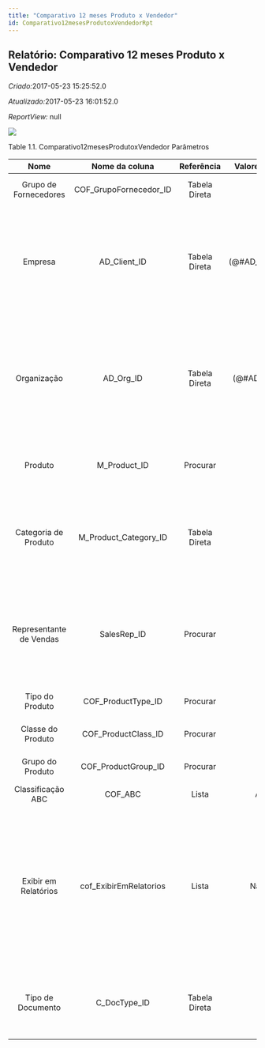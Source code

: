 ```yaml
---
title: "Comparativo 12 meses Produto x Vendedor"
id: Comparativo12mesesProdutoxVendedorRpt
---
```

<div id="d29039e1" class="section chapter">

<div class="titlepage">

<div>

<div>

## Relatório: Comparativo 12 meses Produto x Vendedor

</div>

</div>

</div>

<span class="emphasis"> *Criado:*</span>2017-05-23 15:25:52.0

<span class="emphasis">*Atualizado:*</span>2017-05-23 16:01:52.0

<span class="emphasis"> *ReportView:* </span>null

![](/img/manual/Comparativo12mesesProdutoxVendedor.png)

<div id="d29039e18" class="table">

<div class="table-title">

Table 1.1. Comparativo12mesesProdutoxVendedor
Parâmetros

</div>

<div class="table-contents">

|          Nome           |      Nome da coluna      |  Referência   |   Valores(Padrão)    |                                  Descrição                                   |                                                                                                         Comentário/Ajuda                                                                                                          |
| :---------------------: | :----------------------: | :-----------: | :------------------: | :--------------------------------------------------------------------------: | :-------------------------------------------------------------------------------------------------------------------------------------------------------------------------------------------------------------------------------: |
|  Grupo de Fornecedores  | COF\_GrupoFornecedor\_ID | Tabela Direta |                      |                     Identifica um grupo de fornecedores                      |                                                                                                       Grupo de Fornecedores                                                                                                       |
|         Empresa         |      AD\_Client\_ID      | Tabela Direta | (@\#AD\_Client\_ID@) |                   Empresa/Locatário para esta instalação.                    |                              Uma Empresa é uma Companhia ou uma Entidade Legal (pessoa jurídica). Dados não podem ser compartilhados entre Empresas. Locatário é um sinônimo para Empresa (Client).                               |
|       Organização       |       AD\_Org\_ID        | Tabela Direta |  (@\#AD\_Org\_ID@)   |                  Entidade organizacional dentro da Empresa                   |                                    Uma "Organização" é uma unidade de sua "Empresa" ou "Entidade Legal" - os exemplos são loja, departamento. Você pode compartilhar dados entre organizações.                                    |
|         Produto         |      M\_Product\_ID      |   Procurar    |                      |                            Produto, Serviço, Item                            |                                                                               Identifica um item que é ou comprado ou vendido por esta organização.                                                                               |
|  Categoria de Produto   | M\_Product\_Category\_ID | Tabela Direta |                      |                           Categoria de um Produto                            |                                                     Identifica a categoria à qual este produto pertence. Categorias de Produto são usadas para formação de preços e seleção.                                                      |
| Representante de Vendas |       SalesRep\_ID       |   Procurar    |                      |          Representante de Vendas ou Promotor de Vendas da Companhia          |                                   O campo "Representante de Vendas" indica o representante de vendas para esta região. Qualquer Representante de Vendas tem que ser um usuário interno válido.                                    |
|     Tipo do Produto     |   COF\_ProductType\_ID   |   Procurar    |                      |              Coluna de relação com a tabela de tipo de produto               |                                                                                                    Primary Key : Product Type                                                                                                     |
|    Classe do Produto    |  COF\_ProductClass\_ID   |   Procurar    |                      |             Coluna de relação com a tabela de classe de produto              |                                                                                                    Primary Key : Product Class                                                                                                    |
|    Grupo do Produto     |  COF\_ProductGroup\_ID   |   Procurar    |                      |              Coluna de relação com a tabela de grupo do produto              |                                                                                                    Primary Key : Product Group                                                                                                    |
|    Classificação ABC    |         COF\_ABC         |     Lista     |        A B C         |                                     null                                     |                                                                                                               null                                                                                                                |
|  Exibir em Relatórios   | cof\_ExibirEmRelatorios  |     Lista     |       Não Sim        | Indica se Documentos deste TdD são ou não exibidos em relatórios do sistema. | Usado por exemplo para excluir documentos que não compõem receitas de vendas (venda de ativo imobilizado, remessas, etc) ou outras situações. Consultar documentações para saber os relatórios que interpretam ou não esta opção. |
|    Tipo de Documento    |      C\_DocType\_ID      | Tabela Direta |                      |                         Tipo de Documento ou regras                          |                                                                       O "Tipo de Documento" determina a seqüência do documento e as regras de processamento                                                                       |

</div>

</div>

  

</div>
